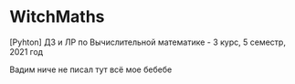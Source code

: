 # WitchMaths
[Pyhton] ДЗ и ЛР по Вычислительной математике - 3 курс, 5 семестр, 2021 год

Вадим ниче не писал тут всё мое бебебе

